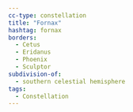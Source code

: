 ```yaml
---
cc-type: constellation
title: "Fornax"
hashtag: fornax
borders:
  - Cetus
  - Eridanus
  - Phoenix
  - Sculptor
subdivision-of:
  - southern celestial hemisphere
tags:
  - Constellation
---
```

